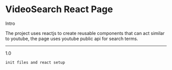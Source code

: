 # VideoSearch React Page

Intro

The project uses reactjs to create reusable components that can act similar to youtube, the page uses youtube public api for search terms.

---------------------------------------------

1.0

    init files and react setup